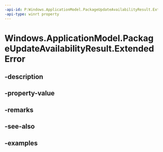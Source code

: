 ```yaml
---
-api-id: P:Windows.ApplicationModel.PackageUpdateAvailabilityResult.ExtendedError
-api-type: winrt property
---
```


<!-- Property syntax.
public HResult ExtendedError { get; }
-->

# Windows.ApplicationModel.PackageUpdateAvailabilityResult.ExtendedError

## -description

## -property-value

## -remarks

## -see-also

## -examples

